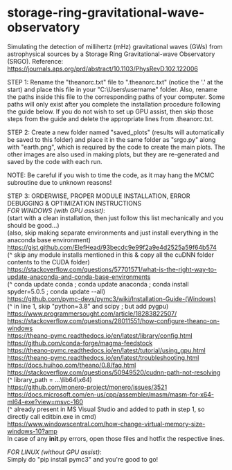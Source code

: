 # storage-ring-gravitational-wave-observatory
Simulating the detection of millihertz (mHz) gravitational waves (GWs) from astrophysical sources by a Storage Ring Gravitational-wave Observatory (SRGO). Reference: https://journals.aps.org/prd/abstract/10.1103/PhysRevD.102.122006

STEP 1: Rename the "theanorc.txt" file to ".theanorc.txt" (notice the '.' at the start) and place this file in your "C:\Users\username" folder. Also, rename the paths inside this file to the corresponding paths of your computer. Some paths will only exist after you complete the installation procedure following the guide below. If you do not wish to set up GPU assist, then skip those steps from the guide and delete the appropriate lines from .theanorc.txt.

STEP 2: Create a new folder named "saved_plots" (results will automatically be saved to this folder) and place it in the same folder as "srgo.py" along with "earth.png", which is required by the code to create the main plots. The other images are also used in making plots, but they are re-generated and saved by the code with each run.

NOTE: Be careful if you wish to time the code, as it may hang the MCMC subroutine due to unknown reasons!

STEP 3: ORDERWISE, PROPER MODULE INSTALLATION, ERROR DEBUGGING & OPTIMIZATION INSTRUCTIONS <br />
*FOR WINDOWS (with GPU assist)*: <br />
(start with a clean installation, then just follow this list mechanically and you should be good...) <br />
(also, skip making separate environments and just install everything in the anaconda base environment) <br />
https://gist.github.com/ElefHead/93becdc9e99f2a9e4d2525a59f64b574 <br />
(^ skip any module installs mentioned in this & copy all the cuDNN folder contents to the CUDA folder) <br />
https://stackoverflow.com/questions/57701571/what-is-the-right-way-to-update-anaconda-and-conda-base-environments <br />
(^ conda update conda ; conda update anaconda ; conda install spyder=5.0.5 ; conda update --all) <br />
https://github.com/pymc-devs/pymc3/wiki/Installation-Guide-(Windows) <br />
(^ in line 1, skip "python=3.8" and scipy ; but add pygpu) <br />
https://www.programmersought.com/article/18283822507/ <br />
https://stackoverflow.com/questions/28011551/how-configure-theano-on-windows <br />
https://theano-pymc.readthedocs.io/en/latest/library/config.html <br />
https://github.com/conda-forge/magma-feedstock <br />
https://theano-pymc.readthedocs.io/en/latest/tutorial/using_gpu.html <br />
https://theano-pymc.readthedocs.io/en/latest/troubleshooting.html <br />
https://docs.huihoo.com/theano/0.8/faq.html <br />
https://stackoverflow.com/questions/50949520/cudnn-path-not-resolving <br />
(^ library_path = ...\lib64\x64) <br />
https://github.com/monero-project/monero/issues/3521 <br />
https://docs.microsoft.com/en-us/cpp/assembler/masm/masm-for-x64-ml64-exe?view=msvc-160 <br />
(^ already present in MS Visual Studio and added to path in step 1, so directly call editbin.exe in cmd) <br />
https://www.windowscentral.com/how-change-virtual-memory-size-windows-10?amp <br />
In case of any __init__.py errors, open those files and hotfix the respective lines. 

*FOR LINUX (without GPU assist)*: <br />
Simply do "pip install pymc3" and you're good to go!
